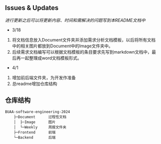 ## Issues & Updates

*进行更新之后可以将更新内容、时间和需解决的问题写到本README文档中*

- 3/18

1. 将文档信息放入Document文件夹并添加需求分析文档模板，以后将所有文档中的相关图片都放到Document中的Image文件夹中。
2. 后续需求文档编写可以根据文档模板的条目要求先写到markdown文档中，最后再一起整理成word文档模板形式。

- 4/1

1. 增加前后端文件夹，为开发作准备
2. 总readme增加仓库结构

## 仓库结构

```
BUAA-software-engineering-2024
    ├─Document      过程性文档
    │  ├─Image      图片
    │  └─Weekly     周报文件夹
    ├─Frontend      前端
    └─Backend       后端
```